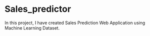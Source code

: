 # Sales_predictor
In this project, I have created Sales Prediction Web Application using Machine Learning Dataset.
